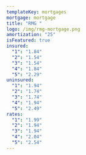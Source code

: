 ```yaml
---
templateKey: mortgages
mortgage: mortgage
title: "RMG "
logo: /img/rmg-mortgage.png
amortization: "25"
isFeatured: true
insured:
  "1": "1.84"
  "2": "1.54"
  "3": "1.54"
  "4": "1.84"
  "5": "2.29"
uninsured:
  "1": "1.94"
  "2": "1.74"
  "3": "1.74"
  "4": "1.94"
  "5": "2.49"
rates:
  "1": "1.99"
  "2": "1.94"
  "3": "1.94"
  "4": "2.04"
  "5": "2.54"
---
```

